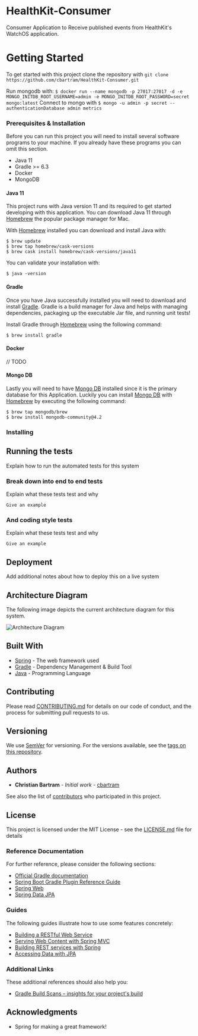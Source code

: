 # HealthKit-Consumer
Consumer Application to Receive published events from HealthKit's WatchOS application.

# Getting Started

To get started with this project clone the repository with `git clone https://github.com/cbartram/HealthKit-Consumer.git`

Run mongodb with: `$ docker run --name mongodb -p 27017:27017 -d -e MONGO_INITDB_ROOT_USERNAME=admin -e MONGO_INITDB_ROOT_PASSWORD=secret mongo:latest`
Connect to mongo with `$ mongo -u admin -p secret --authenticationDatabase admin metrics`

### Prerequisites & Installation

Before you can run this project you will need to install several software programs to your machine. If you already
have these programs you can omit this section.

- Java 11
- Gradle >= 6.3
- Docker
- MongoDB

#### Java 11
 
This project runs with Java version 11 and its required to get started developing with this application.
You can download Java 11 through [Homebrew](https://brew.sh) the popular package manager for Mac.

With [Homebrew](https://brew.sh) installed you can download and install Java with:
```shell script
$ brew update
$ brew tap homebrew/cask-versions
$ brew cask install homebrew/cask-versions/java11
```

You can validate your installation with:

```shell script
$ java -version
```

#### Gradle 

Once you have Java successfully installed you will need to download and install [Gradle](https://gradle.org). Gradle is a build manager
for Java and helps with managing dependencies, packaging up the executable Jar file, and running unit tests!

Install Gradle through [Homebrew](https://brew.sh) using the following command:

```shell script
$ brew install gradle
```

#### Docker

// TODO

#### Mongo DB

Lastly you will need to have [Mongo DB](https://www.mongodb.com/) installed since it is the primary database for this Application. Luckily you can
install [Mongo DB](https://www.mongodb.com/) with [Homebrew](https://brew.sh) by executing the following command: 

```shell script
$ brew tap mongodb/brew
$ brew install mongodb-community@4.2
```

### Installing

## Running the tests

Explain how to run the automated tests for this system

### Break down into end to end tests

Explain what these tests test and why

```
Give an example
```

### And coding style tests

Explain what these tests test and why

```
Give an example
```

## Deployment

Add additional notes about how to deploy this on a live system


## Architecture Diagram

The following image depicts the current architecture diagram for this system.

![Architecture Diagram](https://i.imgur.com/JJGP1Ti.png)

## Built With

* [Spring](http://spring.io) - The web framework used
* [Gradle](https://gradle.org) - Dependency Management & Build Tool
* [Java](https://www.java.com/en/) - Programming Language

## Contributing

Please read [CONTRIBUTING.md](https://gist.github.com/PurpleBooth/b24679402957c63ec426) for details on our code of conduct, and the process for submitting pull requests to us.

## Versioning

We use [SemVer](http://semver.org/) for versioning. For the versions available, see the [tags on this repository](https://github.com/your/project/tags). 

## Authors

* **Christian Bartram** - *Initial work* - [cbartram](https://github.com/cbartram)

See also the list of [contributors](https://github.com/cbartram/Health-Consumer/contributors) who participated in this project.

## License

This project is licensed under the MIT License - see the [LICENSE.md](LICENSE.md) file for details

### Reference Documentation
For further reference, please consider the following sections:

* [Official Gradle documentation](https://docs.gradle.org)
* [Spring Boot Gradle Plugin Reference Guide](https://docs.spring.io/spring-boot/docs/2.2.6.RELEASE/gradle-plugin/reference/html/)
* [Spring Web](https://docs.spring.io/spring-boot/docs/2.2.6.RELEASE/reference/htmlsingle/#boot-features-developing-web-applications)
* [Spring Data JPA](https://docs.spring.io/spring-boot/docs/2.2.6.RELEASE/reference/htmlsingle/#boot-features-jpa-and-spring-data)

### Guides
The following guides illustrate how to use some features concretely:

* [Building a RESTful Web Service](https://spring.io/guides/gs/rest-service/)
* [Serving Web Content with Spring MVC](https://spring.io/guides/gs/serving-web-content/)
* [Building REST services with Spring](https://spring.io/guides/tutorials/bookmarks/)
* [Accessing Data with JPA](https://spring.io/guides/gs/accessing-data-jpa/)

### Additional Links
These additional references should also help you:

* [Gradle Build Scans – insights for your project's build](https://scans.gradle.com#gradle)

## Acknowledgments

* Spring for making a great framework!
